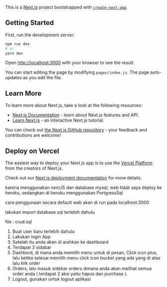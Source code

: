 This is a [Next.js](https://nextjs.org/) project bootstrapped with [`create-next-app`](https://github.com/vercel/next.js/tree/canary/packages/create-next-app).

## Getting Started

First, run the development server:

```bash
npm run dev
# or
yarn dev
```

Open [http://localhost:3000](http://localhost:3000) with your browser to see the result.

You can start editing the page by modifying `pages/index.js`. The page auto-updates as you edit the file.

## Learn More

To learn more about Next.js, take a look at the following resources:

- [Next.js Documentation](https://nextjs.org/docs) - learn about Next.js features and API.
- [Learn Next.js](https://nextjs.org/learn) - an interactive Next.js tutorial.

You can check out [the Next.js GitHub repository](https://github.com/vercel/next.js/) - your feedback and contributions are welcome!

## Deploy on Vercel

The easiest way to deploy your Next.js app is to use the [Vercel Platform](https://vercel.com/import?utm_medium=default-template&filter=next.js&utm_source=create-next-app&utm_campaign=create-next-app-readme) from the creators of Next.js.

Check out our [Next.js deployment documentation](https://nextjs.org/docs/deployment) for more details.

karena menggunakan nextJS dan database mysql, web tidak saya deploy ke heroku, sedangkan di heroku menggunakan PortgressSql

cara penggunaan 
secara default web akan di run pada localhost:3000

lakukan import database sql terlebih dahulu

file : 
crud.sql

1. Buat user baru terlebih dahulu
2. Lakukan login App
3. Setelah itu anda akan di arahkan ke dashboard
4. Terdapat 3 sidabar
5. Dashbord, di mana anda memilih menu untuk di pesan, Click icon plus, lalu ketika selesai memilih menu click icon bucket yang ada yang di atas lalu klik order
6. Orders, lalu masuk sidebar orders dimana anda akan melihat semua order anda ( terdapat 2 aksi yaitu hapus dan purchase ).
7. Logout, gunakan untuk logout aplikasi

